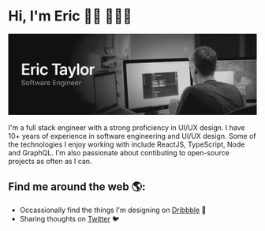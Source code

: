 # Hi, I'm Eric 👋🏻 👨🏻‍💻

<!--
**erictaylor/erictaylor** is a ✨ _special_ ✨ repository because its `README.md` (this file) appears on your GitHub profile.

Here are some ideas to get you started:

- 🔭 I’m currently working on ...
- 🌱 I’m currently learning ...
- 👯 I’m looking to collaborate on ...
- 🤔 I’m looking for help with ...
- 💬 Ask me about ...
- 📫 How to reach me: ...
- 😄 Pronouns: ...
- ⚡ Fun fact: ...
-->
<img src="https://raw.githubusercontent.com/erictaylor/erictaylor/master/gh-header-image.png" alt="Banner that says Eric Taylor - software engineer alongside a image of Eric">

I'm a full stack engineer with a strong proficiency in UI/UX design. I have 10+ years of experience in software engineering and UI/UX design. Some of the technologies I enjoy working with include ReactJS, TypeScript, Node and GraphQL. I'm also passionate about contibuting to open-source projects as often as I can.

## Find me around the web 🌎:

- Occassionally find the things I'm designing on [Dribbble](https://dribbble.com/erictaylor) 🏀
- Sharing thoughts on [Twitter](https://twitter.com/psiablo) 🐦
